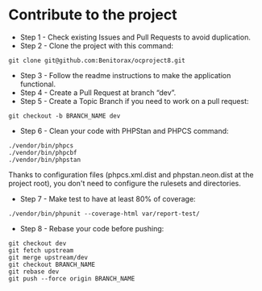 # Contribute to the project

-   Step 1 - Check existing Issues and Pull Requests to avoid duplication.
-   Step 2 - Clone the project with this command:
```false
git clone git@github.com:Benitorax/ocproject8.git
```

-   Step 3 - Follow the readme instructions to make the application functional.
-   Step 4 - Create a Pull Request at branch “dev”.
-   Step 5 - Create a Topic Branch if you need to work on a pull request:
```false
git checkout -b BRANCH_NAME dev
```

-   Step 6 - Clean your code with PHPStan and PHPCS command:
```false
./vendor/bin/phpcs
./vendor/bin/phpcbf
./vendor/bin/phpstan
```
Thanks to configuration files (phpcs.xml.dist and phpstan.neon.dist at the project root), you don't need to configure the rulesets and directories.

-   Step 7 - Make test to have at least 80% of coverage:
```false
./vendor/bin/phpunit --coverage-html var/report-test/
```

-   Step 8 - Rebase your code before pushing:
```false
git checkout dev
git fetch upstream
git merge upstream/dev
git checkout BRANCH_NAME
git rebase dev
git push --force origin BRANCH_NAME
```